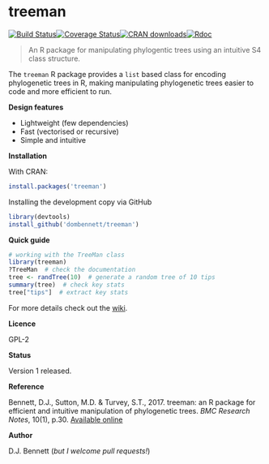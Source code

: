 # treeman
[![Build Status](https://travis-ci.org/DomBennett/treeman.svg)](https://travis-ci.org/DomBennett/treeman)[![Coverage Status](https://coveralls.io/repos/DomBennett/treeman/badge.svg?branch=master&service=github)](https://coveralls.io/github/DomBennett/treeman?branch=master)[![CRAN downloads](http://cranlogs.r-pkg.org/badges/grand-total/treeman)](https://cran.r-project.org/web/packages/treeman/index.html)[![Rdoc](http://www.rdocumentation.org/badges/version/treeman)](http://www.rdocumentation.org/packages/treeman) 

> An R package for manipulating phylogentic trees using an intuitive S4 class structure.

The `treeman` R package provides a `list` based class for encoding phylogenetic trees in R, making manipulating phylogenetic trees easier to code and more efficient to run.

**Design features**

* Lightweight (few dependencies)
* Fast (vectorised or recursive)
* Simple and intuitive

**Installation**

With CRAN:

```r
install.packages('treeman')
```

Installing the development copy via GitHub
```r
library(devtools)
install_github('dombennett/treeman')
```

**Quick guide**

```r
# working with the TreeMan class
library(treeman)
?TreeMan  # check the documentation
tree <- randTree(10)  # generate a random tree of 10 tips
summary(tree)  # check key stats
tree["tips"]  # extract key stats
```

For more details check out the [wiki](https://github.com/DomBennett/treeman/wiki).

**Licence**

GPL-2

**Status**

Version 1 released.

**Reference**

Bennett, D.J., Sutton, M.D. & Turvey, S.T., 2017. treeman: an R package for efficient and intuitive manipulation of phylogenetic trees. *BMC Research Notes*, 10(1), p.30. [Available online](https://bmcresnotes.biomedcentral.com/articles/10.1186/s13104-016-2340-8)

**Author**

D.J. Bennett (*but I welcome pull requests!*)
